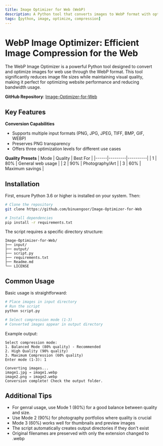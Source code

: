 ```yaml
---
title: Image Optimizer for Web (WebP)
description: A Python tool that converts images to WebP format with optimized compression settings for web use. WebP offers superior compression while maintaining high image quality, making it ideal for websites and web applications.
tags: [python, image, optimize, compression]
---
```


# WebP Image Optimizer: Efficient Image Compression for the Web

The WebP Image Optimizer is a powerful Python tool designed to convert and optimize images for web use through the WebP format. This tool significantly reduces image file sizes while maintaining visual quality, making it perfect for optimizing website performance and reducing bandwidth usage.

**GitHub Repository**: [Image-Optimizer-for-Web](https://github.com/binuengoor/Image-Optimizer-for-Web)

## Key Features

**Conversion Capabilities**
- Supports multiple input formats (PNG, JPG, JPEG, TIFF, BMP, GIF, WEBP)
- Preserves PNG transparency
- Offers three optimization levels for different use cases

**Quality Presets**
| Mode | Quality | Best For |
|------|---------|----------|
| 1 | 80% | General web usage |
| 2 | 90% | Photography/Art |
| 3 | 60% | Maximum savings |

## Installation

First, ensure Python 3.6 or higher is installed on your system. Then:

```bash
# Clone the repository
git clone https://github.com/binuengoor/Image-Optimizer-for-Web

# Install dependencies
pip install -r requirements.txt
```

The script requires a specific directory structure:
```
Image-Optimizer-for-Web/
├── input/
├── output/
├── script.py
├── requirements.txt
├── Readme.md
└── LICENSE
```

## Common Usage

Basic usage is straightforward:

```python
# Place images in input directory
# Run the script
python script.py

# Select compression mode (1-3)
# Converted images appear in output directory
```

Example output:
```
Select compression mode:
1. Balanced Mode (80% quality) - Recommended
2. High Quality (90% quality)
3. Maximum Compression (60% quality)
Enter mode (1-3): 1

Converting images...
image1.jpg → image1.webp
image2.png → image2.webp
Conversion complete! Check the output folder.
```

## Additional Tips

- For genral usage, use Mode 1 (80%) for a good balance between quality and size.
- Use Mode 2 (90%) for photography portfolios where quality is crucial
- Mode 3 (60%) works well for thumbnails and preview images
- The script automatically creates output directories if they don't exist
- Original filenames are preserved with only the extension changed to .webp